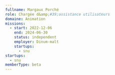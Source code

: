 ```yaml
---
fullname: Margaux Porché
role: Chargée d&amp;#39;assistance utilisateurs
domaine: Animation
missions:
  - start: 2022-12-06
    end: 2024-06-30
    status: independent
    employer: Dinum-malt
    startups:
      - snu
startups:
  - snu
memberType: beta
---
```

